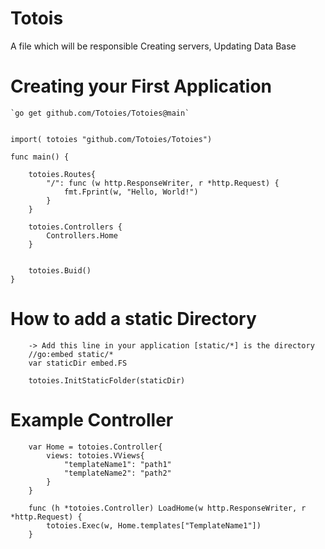 # Totois
A file which will be responsible Creating servers, Updating Data Base

# Creating your First Application

    `go get github.com/Totoies/Totoies@main`

        
    import( totoies "github.com/Totoies/Totoies")

    func main() {

	    totoies.Routes{
            "/": func (w http.ResponseWriter, r *http.Request) {
                fmt.Fprint(w, "Hello, World!")
            }
        }

        totoies.Controllers {
            Controllers.Home
        }


        totoies.Buid()
    }

# How to add a static Directory

        -> Add this line in your application [static/*] is the directory
        //go:embed static/*
        var staticDir embed.FS

        totoies.InitStaticFolder(staticDir)

# Example Controller 
        var Home = totoies.Controller{
            views: totoies.VViews{
                "templateName1": "path1"
                "templateName2": "path2"
            }
        }

        func (h *totoies.Controller) LoadHome(w http.ResponseWriter, r *http.Request) {
            totoies.Exec(w, Home.templates["TemplateName1"])
        }